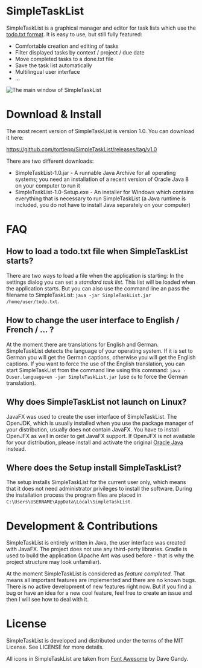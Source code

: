SimpleTaskList
==============

SimpleTaskList is a graphical manager and editor for task lists which use the [todo.txt format](http://todotxt.com). It is easy to use, but still fully featured:

* Comfortable creation and editing of tasks 
* Filter displayed tasks by context / project / due date
* Move completed tasks to a done.txt file
* Save the task list automatically
* Multilingual user interface
* ...

![The main window of SimpleTaskList](https://tortlepp.github.io/SimpleTaskList/SimpleTaskList.png)


Download & Install
==================
The most recent version of SimpleTaskList is version 1.0. You can download it here:

https://github.com/tortlepp/SimpleTaskList/releases/tag/v1.0

There are two different downloads:

* SimpleTaskList-1.0.jar - A runnable Java Archive for all operating systems; you need an installation of a recent version of Oracle Java 8 on your computer to run it
* SimpleTaskList-1.0-Setup.exe - An installer for Windows which contains everything that is necessary to run SimpleTaskList (a Java runtime is included, you do not have to install Java separately on your computer)


FAQ
===

How to load a todo.txt file when SimpleTaskList starts?
-------------------------------------------------------
There are two ways to load a file when the application is starting: In the settings dialog you can set a *standard task list*. This list will be loaded when the application starts. But you can also use the command line an pass the filename to SimpleTaskList: `java -jar SimpleTaskList.jar /home/user/todo.txt`.

How to change the user interface to English / French / ... ?
------------------------------------------------------------
At the moment there are translations for English and German. SimpleTaskList detects the language of your operating system. If it is set to German you will get the German captions, otherwise you will get the English captions. If you want to force the use of the English translation, you can start SimpleTaskList from the command line using this command: `java -Duser.language=en -jar SimpleTaskList.jar` (use `de` to force the German translation).

Why does SimpleTaskList not launch on Linux?
--------------------------------------------
JavaFX was used to create the user interface of SimpleTaskList. The OpenJDK, which is usually installed when you use the package manager of your distribution, usually does not contain JavaFX. You have to install OpenJFX as well in order to get JavaFX support. If OpenJFX is not available for your distribution, please install and activate the original [Oracle Java](http://www.oracle.com/technetwork/java/javase/downloads/index.html) instead.

Where does the Setup install SimpleTaskList?
--------------------------------------------
The setup installs SimpleTaskList for the current user only, which means that it does not need administrator privileges to install the software. During the installation process the program files are placed in `C:\Users\USERNAME\AppData\Local\SimpleTaskList`.


Development & Contributions
===========================
SimpleTaskList is entirely written in Java, the user interface was created with JavaFX. The project does not use any third-party libraries. Gradle is used to build the application (Apache Ant was used before - that is why the project structure may look unfamiliar).

At the moment SimpleTaskList is considered as *feature completed*. That means all important features are implemented and there are no known bugs. There is no active development of new features right now. But if you find a bug or have an idea for a new cool feature, feel free to create an issue and then I will see how to deal with it.


License
=======

SimpleTaskList is developed and distributed under the terms of the MIT License. See LICENSE for more details.

All icons in SimpleTaskList are taken from [Font Awesome](http://fontawesome.io) by Dave Gandy.

